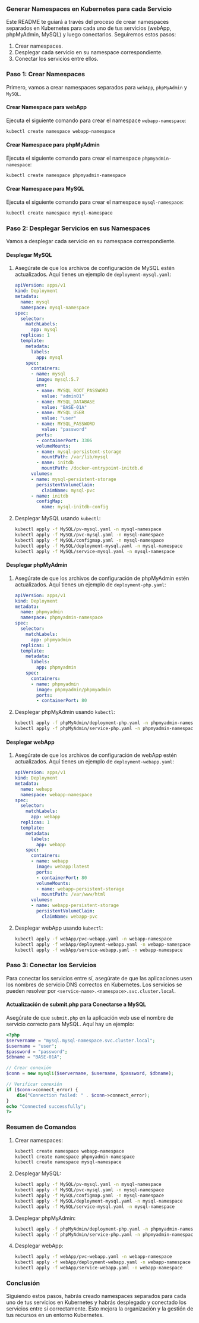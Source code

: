 ### Generar Namespaces en Kubernetes para cada Servicio

Este README te guiará a través del proceso de crear namespaces separados en Kubernetes para cada uno de tus servicios (webApp, phpMyAdmin, MySQL) y luego conectarlos. Seguiremos estos pasos:

1. Crear namespaces.
2. Desplegar cada servicio en su namespace correspondiente.
3. Conectar los servicios entre ellos.

### Paso 1: Crear Namespaces

Primero, vamos a crear namespaces separados para `webApp`, `phpMyAdmin` y `MySQL`.

#### Crear Namespace para webApp

Ejecuta el siguiente comando para crear el namespace `webapp-namespace`:

```sh
kubectl create namespace webapp-namespace
```

#### Crear Namespace para phpMyAdmin

Ejecuta el siguiente comando para crear el namespace `phpmyadmin-namespace`:

```sh
kubectl create namespace phpmyadmin-namespace
```

#### Crear Namespace para MySQL

Ejecuta el siguiente comando para crear el namespace `mysql-namespace`:

```sh
kubectl create namespace mysql-namespace
```

### Paso 2: Desplegar Servicios en sus Namespaces

Vamos a desplegar cada servicio en su namespace correspondiente.

#### Desplegar MySQL

1. Asegúrate de que los archivos de configuración de MySQL estén actualizados. Aquí tienes un ejemplo de `deployment-mysql.yaml`:

    ```yaml
    apiVersion: apps/v1
    kind: Deployment
    metadata:
      name: mysql
      namespace: mysql-namespace
    spec:
      selector:
        matchLabels:
          app: mysql
      replicas: 1
      template:
        metadata:
          labels:
            app: mysql
        spec:
          containers:
          - name: mysql
            image: mysql:5.7
            env:
            - name: MYSQL_ROOT_PASSWORD
              value: "admin01"
            - name: MYSQL_DATABASE
              value: "BASE-01A"
            - name: MYSQL_USER
              value: "user"
            - name: MYSQL_PASSWORD
              value: "password"
            ports:
            - containerPort: 3306
            volumeMounts:
            - name: mysql-persistent-storage
              mountPath: /var/lib/mysql
            - name: initdb
              mountPath: /docker-entrypoint-initdb.d
          volumes:
          - name: mysql-persistent-storage
            persistentVolumeClaim:
              claimName: mysql-pvc
          - name: initdb
            configMap:
              name: mysql-initdb-config
    ```

2. Desplegar MySQL usando `kubectl`:

    ```sh
    kubectl apply -f MySQL/pv-mysql.yaml -n mysql-namespace
    kubectl apply -f MySQL/pvc-mysql.yaml -n mysql-namespace
    kubectl apply -f MySQL/configmap.yaml -n mysql-namespace
    kubectl apply -f MySQL/deployment-mysql.yaml -n mysql-namespace
    kubectl apply -f MySQL/service-mysql.yaml -n mysql-namespace
    ```

#### Desplegar phpMyAdmin

1. Asegúrate de que los archivos de configuración de phpMyAdmin estén actualizados. Aquí tienes un ejemplo de `deployment-php.yaml`:

    ```yaml
    apiVersion: apps/v1
    kind: Deployment
    metadata:
      name: phpmyadmin
      namespace: phpmyadmin-namespace
    spec:
      selector:
        matchLabels:
          app: phpmyadmin
      replicas: 1
      template:
        metadata:
          labels:
            app: phpmyadmin
        spec:
          containers:
          - name: phpmyadmin
            image: phpmyadmin/phpmyadmin
            ports:
            - containerPort: 80
    ```

2. Desplegar phpMyAdmin usando `kubectl`:

    ```sh
    kubectl apply -f phpMyAdmin/deployment-php.yaml -n phpmyadmin-namespace
    kubectl apply -f phpMyAdmin/service-php.yaml -n phpmyadmin-namespace
    ```

#### Desplegar webApp

1. Asegúrate de que los archivos de configuración de webApp estén actualizados. Aquí tienes un ejemplo de `deployment-webapp.yaml`:

    ```yaml
    apiVersion: apps/v1
    kind: Deployment
    metadata:
      name: webapp
      namespace: webapp-namespace
    spec:
      selector:
        matchLabels:
          app: webapp
      replicas: 1
      template:
        metadata:
          labels:
            app: webapp
        spec:
          containers:
          - name: webapp
            image: webapp:latest
            ports:
            - containerPort: 80
            volumeMounts:
            - name: webapp-persistent-storage
              mountPath: /var/www/html
          volumes:
          - name: webapp-persistent-storage
            persistentVolumeClaim:
              claimName: webapp-pvc
    ```

2. Desplegar webApp usando `kubectl`:

    ```sh
    kubectl apply -f webApp/pvc-webapp.yaml -n webapp-namespace
    kubectl apply -f webApp/deployment-webapp.yaml -n webapp-namespace
    kubectl apply -f webApp/service-webapp.yaml -n webapp-namespace
    ```

### Paso 3: Conectar los Servicios

Para conectar los servicios entre sí, asegúrate de que las aplicaciones usen los nombres de servicio DNS correctos en Kubernetes. Los servicios se pueden resolver por `<service-name>.<namespace>.svc.cluster.local`.

#### Actualización de submit.php para Conectarse a MySQL

Asegúrate de que `submit.php` en la aplicación web use el nombre de servicio correcto para MySQL. Aquí hay un ejemplo:

```php
<?php
$servername = "mysql.mysql-namespace.svc.cluster.local";
$username = "user";
$password = "password";
$dbname = "BASE-01A";

// Crear conexión
$conn = new mysqli($servername, $username, $password, $dbname);

// Verificar conexión
if ($conn->connect_error) {
    die("Connection failed: " . $conn->connect_error);
}
echo "Connected successfully";
?>
```

### Resumen de Comandos

1. Crear namespaces:

    ```sh
    kubectl create namespace webapp-namespace
    kubectl create namespace phpmyadmin-namespace
    kubectl create namespace mysql-namespace
    ```

2. Desplegar MySQL:

    ```sh
    kubectl apply -f MySQL/pv-mysql.yaml -n mysql-namespace
    kubectl apply -f MySQL/pvc-mysql.yaml -n mysql-namespace
    kubectl apply -f MySQL/configmap.yaml -n mysql-namespace
    kubectl apply -f MySQL/deployment-mysql.yaml -n mysql-namespace
    kubectl apply -f MySQL/service-mysql.yaml -n mysql-namespace
    ```

3. Desplegar phpMyAdmin:

    ```sh
    kubectl apply -f phpMyAdmin/deployment-php.yaml -n phpmyadmin-namespace
    kubectl apply -f phpMyAdmin/service-php.yaml -n phpmyadmin-namespace
    ```

4. Desplegar webApp:

    ```sh
    kubectl apply -f webApp/pvc-webapp.yaml -n webapp-namespace
    kubectl apply -f webApp/deployment-webapp.yaml -n webapp-namespace
    kubectl apply -f webApp/service-webapp.yaml -n webapp-namespace
    ```

### Conclusión

Siguiendo estos pasos, habrás creado namespaces separados para cada uno de tus servicios en Kubernetes y habrás desplegado y conectado los servicios entre sí correctamente. Esto mejora la organización y la gestión de tus recursos en un entorno Kubernetes.
